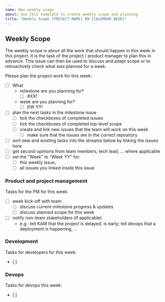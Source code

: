 ```yaml
---
name: New weekly scope
about: Use this template to create weekly scope and planning
title: "Weekly Scope [PROJECT NAME] KW [CALENDAR WEEK]"
---
```

## Weekly Scope

The weekly scope is about all the work that should happen in this week in this project. It is the task of the project / product manager to plan this in advance. This issue can then be used to discuss and adapt scope or to retroactively check what was planned for a week.

Please plan the project work for this week:
- [ ] What
    - milestone are you planning for?
        - [ ] #XX!
    - week are you planning for?
        - [ ] KW YY!
- [ ] plan the next tasks in the milestone issue
    - [ ] tick the checkboxes of completed issues
    - [ ] tick the checkboxes of completed top-level scope
    - [ ] create and link new issues that the team will work on this week
        - [ ] make sure that the issues are in the correct repository
- [ ] sort new and existing tasks into the streams below by linking the issues here
- [ ] get second opinions from team members, tech lead, ... where applicable
- [ ] set the "Week" to "Week YY" for:
    - [ ] this weekly issue,
    - [ ] all issues you linked inside this issue

### Product and project management

Tasks for the PM for this week:
- [ ] week kick-off with team
    - [ ] discuss current milestone progress & updates
    - [ ] discuss planned scope for this week
- [ ] notify non-team stakeholders (if applicable)
    - e.g.: tell KAM that the project is delayed, is early; tell devops that a deployment is happening, ...

### Development

Tasks for developers for this week:
- [ ]


### Devops

Tasks for devops this week:
- [ ]
